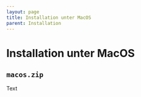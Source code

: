 ```yaml
---
layout: page
title: Installation unter MacOS
parent: Installation
---
```


# Installation unter MacOS
## `macos.zip`

Text